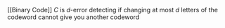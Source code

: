 [[Binary Code]] $C$ is $d$-error detecting if changing at most $d$ letters of the codeword cannot give you another codeword
